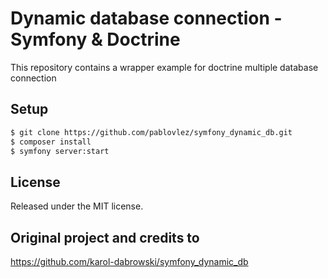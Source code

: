 # Dynamic database connection - Symfony & Doctrine
This repository contains a wrapper example for doctrine multiple database connection

## Setup
```bash
$ git clone https://github.com/pablovlez/symfony_dynamic_db.git
$ composer install
$ symfony server:start
```

## License
Released under the MIT license.

## Original project and credits to 

https://github.com/karol-dabrowski/symfony_dynamic_db